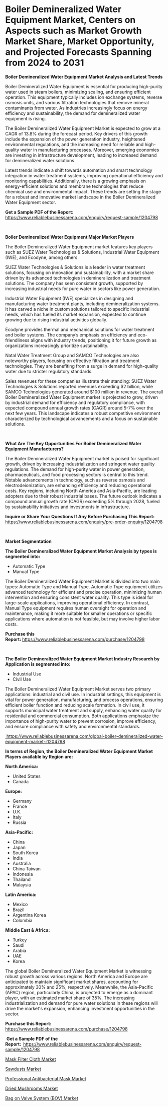 <p><h1>Boiler Demineralized Water Equipment Market, Centers on Aspects such as Market Growth Market Share, Market Opportunity, and Projected Forecasts Spanning from 2024 to 2031</h1></p><p><strong>Boiler Demineralized Water Equipment Market Analysis and Latest Trends</strong></p>
<p><p>Boiler Demineralized Water Equipment is essential for producing high-purity water used in steam boilers, minimizing scaling, and ensuring efficient operation. This equipment typically includes ion exchange systems, reverse osmosis units, and various filtration technologies that remove mineral contaminants from water. As industries increasingly focus on energy efficiency and sustainability, the demand for demineralized water equipment is rising. </p><p>The Boiler Demineralized Water Equipment Market is expected to grow at a CAGR of 13.8% during the forecast period. Key drivers of this growth include the expansion of the power generation industry, heightened environmental regulations, and the increasing need for reliable and high-quality water in manufacturing processes. Moreover, emerging economies are investing in infrastructure development, leading to increased demand for demineralized water solutions. </p><p>Latest trends indicate a shift towards automation and smart technology integration in water treatment systems, improving operational efficiency and monitoring capabilities. Additionally, there is a growing emphasis on energy-efficient solutions and membrane technologies that reduce chemical use and environmental impact. These trends are setting the stage for a robust and innovative market landscape in the Boiler Demineralized Water Equipment sector.</p></p>
<p><strong>Get a Sample PDF of the Report:&nbsp;</strong> <a href="https://www.reliablebusinessarena.com/enquiry/request-sample/1204798?utm_campaign=1292&utm_medium=2&utm_source=Github&utm_content=ia&utm_term=16102024&utm_id=boiler-demineralized-water-equipment">https://www.reliablebusinessarena.com/enquiry/request-sample/1204798</a></p>
<p>&nbsp;</p>
<p><strong>Boiler Demineralized Water Equipment Major Market Players</strong></p>
<p><p>The Boiler Demineralized Water Equipment market features key players such as SUEZ Water Technologies & Solutions, Industrial Water Equipment (IWE), and Ecodyne, among others. </p><p>SUEZ Water Technologies & Solutions is a leader in water treatment solutions, focusing on innovation and sustainability, with a market share driven by its advanced technologies in demineralization and treatment solutions. The company has seen consistent growth, supported by increasing industrial needs for pure water in sectors like power generation.</p><p>Industrial Water Equipment (IWE) specializes in designing and manufacturing water treatment plants, including demineralization systems. It has carved a niche in custom solutions tailored to specific industrial needs, which has fueled its market expansion, expected to continue growing due to rising industrial activities globally.</p><p>Ecodyne provides thermal and mechanical solutions for water treatment and boiler systems. The company’s emphasis on efficiency and eco-friendliness aligns with industry trends, positioning it for future growth as organizations increasingly prioritize sustainability.</p><p>Natal Water Treatment Group and SAMCO Technologies are also noteworthy players, focusing on effective filtration and treatment technologies. They are benefiting from a surge in demand for high-quality water due to stricter regulatory standards.</p><p>Sales revenues for these companies illustrate their standing: SUEZ Water Technologies & Solutions reported revenues exceeding $2 billion, while SAMCO Technologies generated around $100 million in revenue. The overall Boiler Demineralized Water Equipment market is projected to grow, driven by industrial demand for efficiency and regulatory compliance, with expected compound annual growth rates (CAGR) around 5-7% over the next few years. This landscape indicates a robust competitive environment characterized by technological advancements and a focus on sustainable solutions.</p></p>
<p>&nbsp;</p>
<p><strong>What Are The Key Opportunities For Boiler Demineralized Water Equipment Manufacturers?</strong></p>
<p><p>The Boiler Demineralized Water Equipment market is poised for significant growth, driven by increasing industrialization and stringent water quality regulations. The demand for high-purity water in power generation, pharmaceuticals, and food processing sectors is central to this trend. Notable advancements in technology, such as reverse osmosis and electrodeionization, are enhancing efficiency and reducing operational costs. Key regions, including North America and Asia-Pacific, are leading adopters due to their robust industrial bases. The future outlook indicates a compound annual growth rate (CAGR) exceeding 5% through 2028, fueled by sustainability initiatives and investments in infrastructure.</p></p>
<p><strong>Inquire or Share Your Questions If Any Before Purchasing This Report:</strong> <a href="https://www.reliablebusinessarena.com/enquiry/pre-order-enquiry/1204798?utm_campaign=1292&utm_medium=2&utm_source=Github&utm_content=ia&utm_term=16102024&utm_id=boiler-demineralized-water-equipment">https://www.reliablebusinessarena.com/enquiry/pre-order-enquiry/1204798</a></p>
<p>&nbsp;</p>
<p><strong>Market Segmentation</strong></p>
<p><strong>The Boiler Demineralized Water Equipment Market Analysis by types is segmented into:</strong></p>
<p><ul><li>Automatic Type</li><li>Manual Type</li></ul></p>
<p><p>The Boiler Demineralized Water Equipment Market is divided into two main types: Automatic Type and Manual Type. Automatic Type equipment utilizes advanced technology for efficient and precise operation, minimizing human intervention and ensuring consistent water quality. This type is ideal for large-scale applications, improving operational efficiency. In contrast, Manual Type equipment requires human oversight for operation and maintenance, making it more suitable for smaller operations or specific applications where automation is not feasible, but may involve higher labor costs.</p></p>
<p><strong>Purchase this Report:&nbsp;</strong><a href="https://www.reliablebusinessarena.com/purchase/1204798?utm_campaign=1292&utm_medium=2&utm_source=Github&utm_content=ia&utm_term=16102024&utm_id=boiler-demineralized-water-equipment">https://www.reliablebusinessarena.com/purchase/1204798</a></p>
<p>&nbsp;</p>
<p><strong>The Boiler Demineralized Water Equipment Market Industry Research by Application is segmented into:</strong></p>
<p><ul><li>Industrial Use</li><li>Civil Use</li></ul></p>
<p><p>The Boiler Demineralized Water Equipment Market serves two primary applications: industrial and civil use. In industrial settings, this equipment is vital for power generation, manufacturing, and process operations, ensuring efficient boiler function and reducing scale formation. In civil use, it supports municipal water treatment and supply, enhancing water quality for residential and commercial consumption. Both applications emphasize the importance of high-purity water to prevent corrosion, improve efficiency, and ensure compliance with safety and environmental standards.</p></p>
<p><a href="https://www.reliablebusinessarena.com/global-boiler-demineralized-water-equipment-market-r1204798?utm_campaign=1292&utm_medium=2&utm_source=Github&utm_content=ia&utm_term=16102024&utm_id=boiler-demineralized-water-equipment">&nbsp;https://www.reliablebusinessarena.com/global-boiler-demineralized-water-equipment-market-r1204798</a></p>
<p><strong>In terms of Region, the Boiler Demineralized Water Equipment Market Players available by Region are:</strong></p>
<p>
    <p> <strong> North America: </strong>
        <ul>
            <li>United States</li>
            <li>Canada</li>
        </ul>
        </p> 
    <p> <strong> Europe: </strong>
        <ul>
            <li>Germany</li>
            <li>France</li>
            <li>U.K.</li>
            <li>Italy</li>
            <li>Russia</li>
        </ul>
        </p> 
    <p> <strong> Asia-Pacific: </strong>
        <ul>
            <li>China</li>
            <li>Japan</li>
            <li>South Korea</li>
            <li>India</li>
            <li>Australia</li>
            <li>China Taiwan</li>
            <li>Indonesia</li>
            <li>Thailand</li>
            <li>Malaysia</li>
        </ul>
        </p> 
    <p> <strong> Latin America: </strong>
        <ul>
            <li>Mexico</li>
            <li>Brazil</li>
            <li>Argentina Korea</li>
            <li>Colombia</li>
        </ul>
        </p> 
    <p> <strong> Middle East & Africa: </strong>
        <ul>
            <li>Turkey</li>
            <li>Saudi</li>
            <li>Arabia</li>
            <li>UAE</li>
            <li>Korea</li>
        </ul>
    </p>
    </p>
<p><p>The global Boiler Demineralized Water Equipment Market is witnessing robust growth across various regions. North America and Europe are anticipated to maintain significant market shares, accounting for approximately 30% and 25%, respectively. Meanwhile, the Asia-Pacific (APAC) region, particularly China, is projected to emerge as a dominant player, with an estimated market share of 35%. The increasing industrialization and demand for pure water solutions in these regions will drive the market's expansion, enhancing investment opportunities in the sector.</p></p>
<p><strong>Purchase this Report: </strong><a href="https://www.reliablebusinessarena.com/purchase/1204798?utm_campaign=1292&utm_medium=2&utm_source=Github&utm_content=ia&utm_term=16102024&utm_id=boiler-demineralized-water-equipment">https://www.reliablebusinessarena.com/purchase/1204798</a></p>
<p>&nbsp;<strong>Get a Sample PDF of the Report:&nbsp;&nbsp;</strong><a href="https://www.reliablebusinessarena.com/enquiry/request-sample/1204798?utm_campaign=1292&utm_medium=2&utm_source=Github&utm_content=ia&utm_term=16102024&utm_id=boiler-demineralized-water-equipment">https://www.reliablebusinessarena.com/enquiry/request-sample/1204798</a></p>
<p><strong></strong></p>
<p><p><a href="https://github.com/annabelpric84w/Market-Research-Report-List-1/blob/main/mask-filter-cloth-market.md?utm_campaign=1292&utm_medium=2&utm_source=Github&utm_content=ia&utm_term=16102024&utm_id=boiler-demineralized-water-equipment">Mask Filter Cloth Market</a></p><p><a href="https://www.linkedin.com/pulse/global-sawdusts-market-landscape-future-trends-strategic-forecast-95ghf?trk=public_post_embed_feed-article-content&utm_campaign=1292&utm_medium=2&utm_source=Github&utm_content=ia&utm_term=16102024&utm_id=boiler-demineralized-water-equipment">Sawdusts Market</a></p><p><a href="https://github.com/trinityagqtf/Market-Research-Report-List-1/blob/main/professional-antibacterial-mask-market.md?utm_campaign=1292&utm_medium=2&utm_source=Github&utm_content=ia&utm_term=16102024&utm_id=boiler-demineralized-water-equipment">Professional Antibacterial Mask Market</a></p><p><a href="https://www.linkedin.com/pulse/dried-mushrooms-market-strategic-insights-product-evolution-v1axf?trk=public_post_embed_feed-article-content&utm_campaign=1292&utm_medium=2&utm_source=Github&utm_content=ia&utm_term=16102024&utm_id=boiler-demineralized-water-equipment">Dried Mushrooms Market</a></p><p><a href="https://www.linkedin.com/pulse/bag-valve-system-bov-market-penetration-strategies-nn6of?trk=public_post_embed_feed-article-content&utm_campaign=1292&utm_medium=2&utm_source=Github&utm_content=ia&utm_term=16102024&utm_id=boiler-demineralized-water-equipment">Bag on Valve System (BOV) Market</a></p></p>